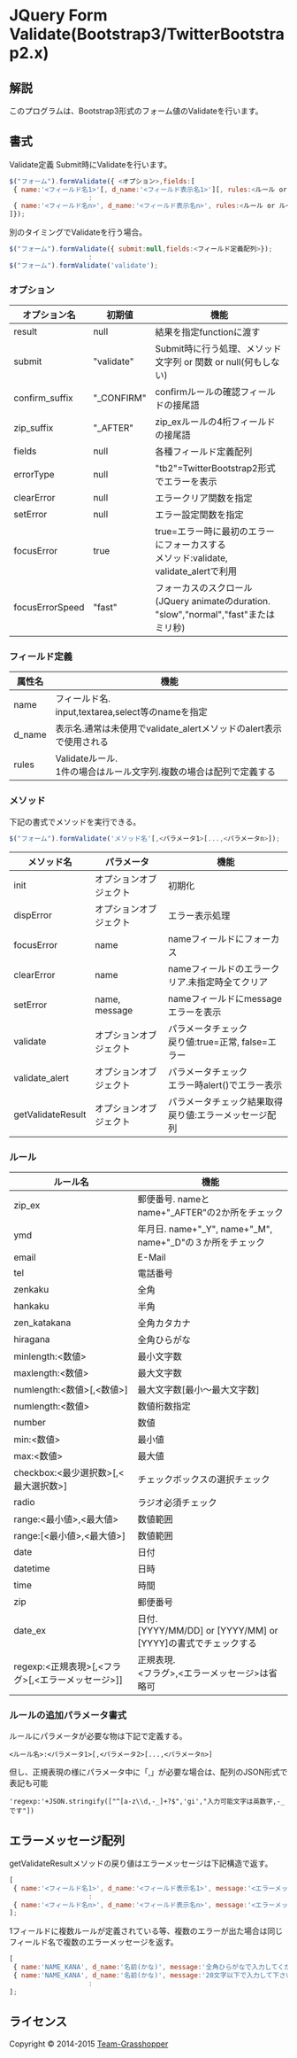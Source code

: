 # JQuery Form Validate(Bootstrap3/TwitterBootstrap2.x)

## 解説
このプログラムは、Bootstrap3形式のフォーム値のValidateを行います。

## 書式

Validate定義
Submit時にValidateを行います。

````javascript
$("フォーム").formValidate({ <オプション>,fields:[
 { name:'<フィールド名1>'[, d_name:'<フィールド表示名1>'][, rules:<ルール or ルール配列>]},
                    :
 { name:'<フィールド名n>', d_name:'<フィールド表示名n>', rules:<ルール or ルール配列>},
]});
````

別のタイミングでValidateを行う場合。

````javascript
$("フォーム").formValidate({ submit:null,fields:<フィールド定義配列>});
                    :
$("フォーム").formValidate('validate');
````

### オプション

オプション名 | 初期値 | 機能
--- | --- | ---
result| null|結果を指定functionに渡す
submit |"validate" | Submit時に行う処理、メソッド文字列 or 関数 or null(何もしない)
confirm_suffix|"\_CONFIRM" | confirmルールの確認フィールドの接尾語
zip_suffix | "\_AFTER" |zip_exルールの4桁フィールドの接尾語
fields | null |各種フィールド定義配列
errorType| null | "tb2"=TwitterBootstrap2形式でエラーを表示
clearError | null | エラークリア関数を指定
setError| null | エラー設定関数を指定
focusError | true | true=エラー時に最初のエラーにフォーカスする<br>メソッド:validate, validate_alertで利用
focusErrorSpeed | "fast" | フォーカスのスクロール<br>(JQuery animateのduration. "slow","normal","fast"またはミリ秒)

### フィールド定義

属性名 | 機能
--- | ---
name | フィールド名.<br>input,textarea,select等のnameを指定
d_name | 表示名.通常は未使用でvalidate_alertメソッドのalert表示で使用される
rules | Validateルール.<br>1件の場合はルール文字列.複数の場合は配列で定義する

### メソッド

下記の書式でメソッドを実行できる。

````javascript
$("フォーム").formValidate('メソッド名'[,<パラメータ1>[...,<パラメータn>]);
````

メソッド名 |パラメータ| 機能
--- | --- | ---
init |オプションオブジェクト| 初期化
dispError|オプションオブジェクト| エラー表示処理
focusError|name| nameフィールドにフォーカス
clearError|name| nameフィールドのエラークリア.未指定時全てクリア
setError|name, message| nameフィールドにmessageエラーを表示
validate|オプションオブジェクト| パラメータチェック<br>戻り値:true=正常, false=エラー
validate_alert|オプションオブジェクト| パラメータチェック<br>エラー時alert()でエラー表示
getValidateResult|オプションオブジェクト|パラメータチェック結果取得<br>戻り値:エラーメッセージ配列

### ルール

ルール名 | 機能
---|---
zip_ex | 郵便番号.  nameとname+"\_AFTER"の2か所をチェック
ymd | 年月日.  name+"\_Y", name+"\_M", name+"\_D"の３か所をチェック
email | E-Mail
tel | 電話番号
zenkaku | 全角
hankaku | 半角
zen_katakana | 全角カタカナ
hiragana | 全角ひらがな
minlength:<数値> | 最小文字数
maxlength:<数値> | 最大文字数
numlength:<数値>[,<数値>] | 最大文字数[最小～最大文字数]
numlength:<数値> | 数値桁数指定
number | 数値
min:<数値> | 最小値
max:<数値> | 最大値
checkbox:<最少選択数>[,<最大選択数>]| チェックボックスの選択チェック
radio| ラジオ必須チェック
range:<最小値>,<最大値> | 数値範囲
range:[<最小値>,<最大値>] | 数値範囲
date | 日付
datetime | 日時
time | 時間
zip | 郵便番号
date_ex | 日付.<br>[YYYY/MM/DD] or [YYYY/MM] or [YYYY]の書式でチェックする
regexp:<正規表現>[,<フラグ>[,<エラーメッセージ>]] | 正規表現.<br><フラグ>,<エラーメッセージ>は省略可

### ルールの追加パラメータ書式

ルールにパラメータが必要な物は下記で定義する。

````
<ルール名>:<パラメータ1>[,<パラメータ2>[...,<パラメータn>]
````

但し、正規表現の様にパラメータ中に「,」が必要な場合は、配列のJSON形式で表記も可能

````
'regexp:'+JSON.stringify(["^[a-z\\d,-_]+?$",'gi',"入力可能文字は英数字,-_です"])
````

## エラーメッセージ配列

getValidateResultメソッドの戻り値はエラーメッセージは下記構造で返す。

````javascript
[
 { name:'<フィールド名1>', d_name:'<フィールド表示名1>', message:'<エラーメッセージ>'},
                    :
 { name:'<フィールド名n>', d_name:'<フィールド表示名n>', message:'<エラーメッセージ>'},
];
````
1フィールドに複数ルールが定義されている等、複数のエラーが出た場合は同じフィールド名で複数のエラーメッセージを返す。

````javascript
[
 { name:'NAME_KANA', d_name:'名前(かな)', message:'全角ひらがなで入力してください.'},
 { name:'NAME_KANA', d_name:'名前(かな)', message:'20文字以下で入力して下さい.'},
                    :
];
````


## ライセンス

Copyright &copy; 2014-2015 [Team-Grasshopper](http://team-grasshopper.info/)
